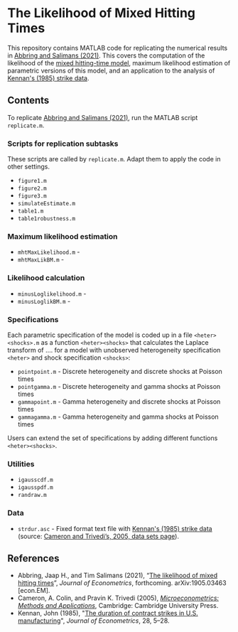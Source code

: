 # The Likelihood of Mixed Hitting Times

This repository contains MATLAB code for replicating the numerical results in [Abbring and Salimans (2021)](https://arxiv.org/abs/1905.03463). This covers the computation of the likelihood of the [mixed hitting-time model](http://jaap.abbring.org/images/pdf/ecta7312.pdf), maximum likelihood estimation of parametric versions of this model, and an application to the analysis of [Kennan's (1985) strike data](https://www.ssc.wisc.edu/~jkennan/research/JEM85.pdf).

## Contents
To replicate [Abbring and Salimans (2021)](https://arxiv.org/abs/1905.03463), run the MATLAB script `replicate.m`. 

### Scripts for replication subtasks
These scripts are called by `replicate.m`. Adapt them to apply the code in other settings.
- `figure1.m`
- `figure2.m`
- `figure3.m`
- `simulateEstimate.m`
- `table1.m`
- `table1robustness.m`

### Maximum likelihood estimation
- `mhtMaxLikelihood.m` -
- `mhtMaxLikBM.m` -

### Likelihood calculation
- `minusLoglikelihood.m` - 
- `minusLoglikBM.m` -

### Specifications
Each parametric specification of the model is coded up in a file `<heter><shocks>.m` as a function `<heter><shocks>`  that calculates the Laplace transform of .... 
for a model with unobserved heterogeneity specification `<heter>` and shock specification `<shocks>`:
- `pointpoint.m` - Discrete heterogeneity and discrete shocks at Poisson times
- `pointgamma.m` - Discrete heterogeneity and gamma shocks at Poisson times
- `gammapoint.m` - Gamma heterogeneity and discrete shocks at Poisson times
- `gammagamma.m` - Gamma heterogeneity and gamma shocks at Poisson times

Users can extend the set of specifications by adding different functions `<heter><shocks>`.

### Utilities
- `igausscdf.m`
- `igausspdf.m`
- `randraw.m`

### Data
- `strdur.asc` - Fixed format text file with [Kennan's (1985) strike data](https://www.ssc.wisc.edu/~jkennan/research/JEM85.pdf) (source: [Cameron and Trivedi’s, 2005, data sets page](http://cameron.econ.ucdavis.edu/mmabook/mmadata.html)).


## References
- Abbring, Jaap H., and Tim Salimans (2021), “[The likelihood of mixed hitting times](https://arxiv.org/abs/1905.03463)”, *Journal of Econometrics*, forthcoming. arXiv:1905.03463 \[econ.EM\].
- Cameron, A. Colin, and Pravin K. Trivedi (2005), *[Microeconometrics: Methods and Applications](http://cameron.econ.ucdavis.edu/mmabook/mma.html)*, Cambridge: Cambridge University Press.
- Kennan, John (1985), "[The duration of contract strikes in U.S. manufacturing](https://www.ssc.wisc.edu/~jkennan/research/JEM85.pdf)", *Journal of Econometrics*, 28, 5–28.
